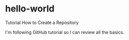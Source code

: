 # hello-world
Tutorial How to Create a Repository

I'm following GitHub tutorial so I can review all the basics.
